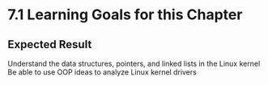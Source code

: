 # 7.1 Learning Goals for this Chapter



## Expected Result

 Understand the data structures, pointers, and linked lists in the Linux kernel  
 Be able to use OOP ideas to analyze Linux kernel drivers  